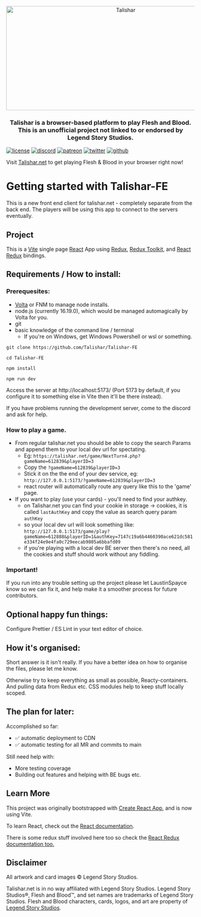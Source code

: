 <p align="center">
  <img src="https://github.com/Talishar/Talishar/blob/main/Images/TalisharLogo.webp?raw=true" width="623" height="278" alt="Talishar" />
</p>

<h3 align="center">Talishar is a browser-based platform to play Flesh and Blood. This is an unofficial project not linked to or endorsed by Legend Story Studios.</h3>

[![license](https://flat.badgen.net/github/license/talishar/talishar)](./LICENSE)
[![discord](https://flat.badgen.net/discord/online-members/JykuRkdd5S?icon=discord)](https://discord.gg/JykuRkdd5S)
[![patreon](https://flat.badgen.net/badge/become/a%20patreon/F96854?icon=patreon)](https://www.patreon.com/talishar)
[![twitter](https://flat.badgen.net/twitter/follow/talishar_online?icon=twitter)](https://twitter.com/talishar_online/)
[![github](https://flat.badgen.net/github/last-commit/Talishar/Talishar-FE?icon=github)](https://github.com/Talishar/Talishar-FE/)

Visit [Talishar.net](https://talishar.net/) to get playing Flesh & Blood in your browser right now!

# Getting started with Talishar-FE

This is a new front end client for talishar.net - completely separate from the back end. The players will be using this app to connect to the servers eventually.

## Project
 This is a [Vite](https://vitejs.dev/) single page [React](https://reactjs.org/) App using [Redux](https://redux.js.org/), [Redux Toolkit](https://redux-toolkit.js.org/), and [React Redux](https://react-redux.js.org/) bindings.

## Requirements / How to install:

### Prerequesites:
 - [Volta](https://volta.sh/) or FNM to manage node installs.
 - node.js (currently 16.19.0), which would be managed automagically by Volta for you.
 - git
 - basic knowledge of the command line / terminal
   * If you're on Windows, get Windows Powershell or wsl or something.

```
git clone https://github.com/Talishar/Talishar-FE
```

```
cd Talishar-FE
```

```
npm install
```

```
npm run dev
```

Access the server at http://localhost:5173/ (Port 5173 by default, if you configure it to something else in Vite then it'll be there instead).

If you have problems running the development server, come to the discord and ask for help.

### How to play a game.

- From regular talishar.net you should be able to copy the search Params and append them to your local dev url for spectating.
  - Eg: `https://talishar.net/game/NextTurn4.php?gameName=612839&playerID=3`
  - Copy the `?gameName=612839&playerID=3`
  - Stick it on the the end of your dev service, eg: `http://127.0.0.1:5173/?gameName=612839&playerID=3`
  - react router will automatically route any query like this to the 'game' page.
- If you want to play (use your cards) - you'll need to find your authkey.
  - on Talishar.net you can find your cookie in storage -> cookies, it is called `lastAuthKey` and copy the value as search query param `authKey`
  - so your local dev url will look something like: `http://127.0.0.1:5173/game/play?gameName=612888&playerID=1&authKey=7147c19a6b4460390ace621dc581e334f24e9e4fa0c729eecab9805a6bbafd09`
  - if you're playing with a local dev BE server then there's no need, all the cookies and stuff should work without any fiddling.

### Important!

If you run into any trouble setting up the project please let LaustinSpayce know so we can fix it, and help make it a smoother process for future contributors.

## Optional happy fun things:

Configure Prettier / ES Lint in your text editor of choice.

## How it's organised:

Short answer is it isn't really. If you have a better idea on how to organise the files, please let me know.

Otherwise try to keep everything as small as possible, Reacty-containers. And pulling data from Redux etc. CSS modules help to keep stuff locally scoped.

## The plan for later:

Accomplished so far:
 - ✅ automatic deployment to CDN
 - ✅ automatic testing for all MR and commits to main

Still need help with:
 - More testing coverage
 - Building out features and helping with BE bugs etc.

## Learn More

This project was originally bootstrapped with [Create React App](https://github.com/facebook/create-react-app), and is now using Vite.

To learn React, check out the [React documentation](https://reactjs.org/).

There is some redux stuff involved here too so check the [React Redux documentation too.](https://react-redux.js.org/)

## Disclaimer

All artwork and card images © Legend Story Studios.

Talishar.net is in no way affiliated with Legend Story Studios. Legend Story Studios®, Flesh and Blood™, and set names are trademarks of Legend Story Studios. Flesh and Blood characters, cards, logos, and art are property of [Legend Story Studios](https://legendstory.com/).
